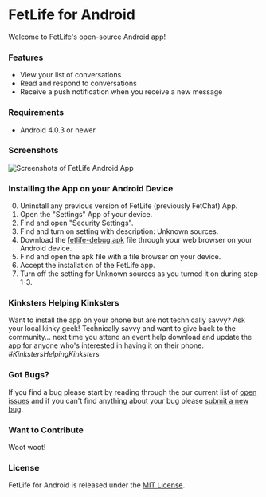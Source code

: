 # FetLife for Android

Welcome to FetLife's open-source Android app!

### Features

- View your list of conversations
- Read and respond to conversations
- Receive a push notification when you receive a new message

### Requirements

- Android 4.0.3 or newer

### Screenshots

![Screenshots of FetLife Android App](https://cloud.githubusercontent.com/assets/22100/14687516/d31bdad2-06f2-11e6-8e86-979d49a67ad3.png)


### Installing the App on your Android Device

0. Uninstall any previous version of FetLife (previously FetChat) App.
1. Open the "Settings" App of your device.
2. Find and open "Security Settings".
3. Find and turn on setting with description: Unknown sources.
4. Download the [fetlife-debug.apk](https://github.com/fetlife/fetlife-android/raw/master/FetLifeApp/fetlife-debug.apk) file through your web browser on your Android device.
5. Find and open the apk file with a file browser on your device.
6. Accept the installation of the FetLife app.
7. Turn off the setting for Unknown sources as you turned it on during step 1-3.

### Kinksters Helping Kinksters

Want to install the app on your phone but are not technically savvy? Ask your local kinky geek! Technically savvy and want to give back to the community... next time you attend an event help download and update the app for anyone who's interested in having it on their phone. *#KinkstersHelpingKinksters*

### Got Bugs?

If you find a bug please start by reading through the our current list of [open issues](https://github.com/fetlife/fetlife-android/issues) and if you can't find anything about your bug please [submit a new bug](https://github.com/fetlife/fetlife-android/issues/new).


### Want to Contribute

Woot woot!


### License

FetLife for Android is released under the [MIT License](http://www.opensource.org/licenses/MIT).
